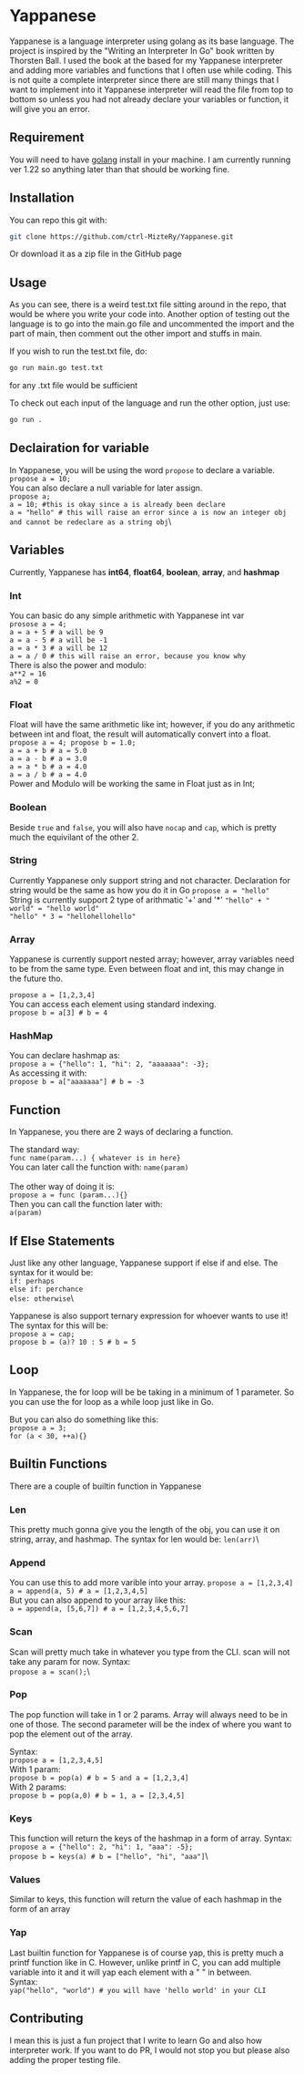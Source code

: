 # Yappanese

Yappanese is a language interpreter using golang as its base language. The project is inspired by the "Writing an Interpreter In Go" book written by Thorsten Ball.
I used the book at the based for my Yappanese interpreter and adding more variables and functions that I often use while coding.
This is not quite a complete interpreter since there are still many things that I want to implement into it
Yappanese interpreter will read the file from top to bottom so unless you had not already declare your variables or function, it will give you an error.

## Requirement
You will need to have [golang](https://go.dev/doc/install) install in your machine.
I am currently running ver 1.22 so anything later than that should be working fine.

## Installation
You can repo this git with:
```bash
git clone https://github.com/ctrl-MizteRy/Yappanese.git
```

Or download it as a zip file in the GitHub page

## Usage
As you can see, there is a weird test.txt file sitting around in the repo, that would be where you write your code into.
Another option of testing out the language is to go into the main.go file and uncommented the import and the part of main, then comment out the other import and stuffs in main.

If you wish to run the test.txt file, do:
```bash
go run main.go test.txt
```
for any .txt file would be sufficient

To check out each input of the language and run the other option, just use:
```bash
go run .
```

## Declairation for variable

In Yappanese, you will be using the word `propose` to declare a variable.\
`propose a = 10;`\
You can also declare a null variable for later assign.\
`propose a;`\
`a = 10; #this is okay since a is already been declare`\
`a = "hello" # this will raise an error since a is now an integer obj and cannot be redeclare as a string obj`\

## Variables
Currently, Yappanese has **int64**, **float64**, **boolean**, **array**, and **hashmap**

### Int
You can basic do any simple arithmetic with Yappanese int var \
`
prosose a = 4;
` \
`
a = a + 5 # a will be 9
`\
`
a = a - 5 # a will be -1
`\
`
a = a * 3 # a will be 12
`\
`
a = a / 0 # this will raise an error, because you know why
`\
There is also the power and modulo:\
`a**2 = 16`\
`a%2 = 0`

### Float
Float will have the same arithmetic like int; however, if you do any arithmetic between int and float, the result will automatically convert into a float.
\
`
propose a = 4;
propose b = 1.0;
`\
`
a = a + b # a = 5.0
`\
`
a = a - b # a = 3.0
`\
`
a = a * b # a = 4.0
`\
`
a = a / b # a = 4.0
`\
Power and Modulo will be working the same in Float just as in Int;

### Boolean
Beside `true` and `false`, you will also have `nocap` and `cap`, which is pretty much the equivilant of the other 2.

### String
Currently Yappanese only support string and not character.
Declaration for string would be the same as how you do it in Go
`propose a = "hello"`\
String is currently support 2 type of arithmatic '+' and '*'
`"hello" + " world" = "hello world"`\
`"hello" * 3 = "hellohellohello"`

### Array
Yappanese is currently support nested array; however, array variables need to be from the same type. Even between float and int, this may change in the future tho.

`propose a = [1,2,3,4]`\
You can access each element using standard indexing.\
`propose b = a[3] # b = 4`

### HashMap
You can declare hashmap as:\
`propose a = {"hello": 1, "hi": 2, "aaaaaaa": -3};`\
As accessing it with:\
`propose b = a["aaaaaaa"] # b = -3`


## Function
In Yappanese, you there are 2 ways of declaring a function.

The standard way:\
`func name(param...) { whatever is in here}`\
You can later call the function with: `name(param)`\
\
The other way of doing it is:\
`propose a = func (param...){}`\
Then you can call the function later with:\
`a(param)`

## If Else Statements
Just like any other language, Yappanese support if else if and else.
The syntax for it would be:\
`if: perhaps`\
`else if: perchance`\
`else: otherwise`\

Yappanese is also support ternary expression for whoever wants to use it!
The syntax for this will be:\
`propose a = cap;`\
`propose b = (a)? 10 : 5 # b = 5`

## Loop
In Yappanese, the for loop will be be taking in a minimum of 1 parameter.
So you can use the for loop as a while loop just like in Go.

But you can also do something like this:\
`propose a = 3;`\
`for (a < 30, ++a){}`

## Builtin Functions
There are a couple of builtin function in Yappanese

### Len
This pretty much gonna give you the length of the obj, you can use it on string, array, and hashmap.
The syntax for len would be: `len(arr)`\

### Append
You can use this to add more varible into your array.
`propose a = [1,2,3,4]`\
`a = append(a, 5) # a = [1,2,3,4,5]`\
But you can also append to your array like this:\
`a = append(a, [5,6,7]) # a = [1,2,3,4,5,6,7]`

### Scan
Scan will pretty much take in whatever you type from the CLI. scan will not take any param for now.
Syntax:\
`propose a = scan();`\

### Pop
The pop function will take in 1 or 2 params. Array will always need to be in one of those.
The second parameter will be the index of where you want to pop the element out of the array.

Syntax:\
`propose a = [1,2,3,4,5]`\
With 1 param:\
`propose b = pop(a) # b = 5 and a = [1,2,3,4]`\
With 2 params:\
`propose b = pop(a,0) # b = 1, a = [2,3,4,5]`

### Keys
This function will return the keys of the hashmap in a form of array.
Syntax:\
`propose a = {"hello": 2, "hi": 1, "aaa": -5};`\
`propose b = keys(a) # b = ["hello", "hi", "aaa"]`\

### Values
Similar to keys, this function will return the value of each hashmap in the form of an array

### Yap
Last builtin function for Yappanese is of course yap, this is pretty much a printf function like in C.
However, unlike printf in C, you can add multiple variable into it and it will yap each element with a " " in between.\
Syntax:\
`yap("hello", "world") # you will have 'hello world' in your CLI`

## Contributing
I mean this is just a fun project that I write to learn Go and also how interpreter work.
If you want to do PR, I would not stop you but please also adding the proper testing file.

